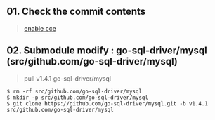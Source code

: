## 01. Check the commit contents
> [enable cce](https://github.com/PaaS-TA/diego-release/commit/75d788763c8147256d26220564d4cb77c9d4d7be)

## 02. Submodule modify : go-sql-driver/mysql (src/github.com/go-sql-driver/mysql)
> pull v1.4.1 go-sql-driver/mysql
``` 
$ rm -rf src/github.com/go-sql-driver/mysql
$ mkdir -p src/github.com/go-sql-driver/mysql
$ git clone https://github.com/go-sql-driver/mysql.git -b v1.4.1 src/github.com/go-sql-driver/mysql
```